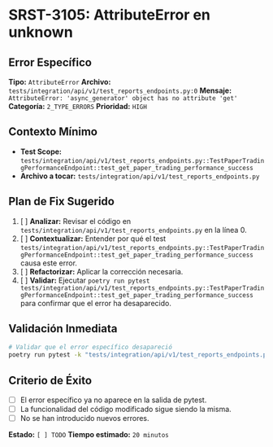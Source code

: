 # SRST-3105: AttributeError en unknown

## Error Específico
**Tipo:** `AttributeError`
**Archivo:** `tests/integration/api/v1/test_reports_endpoints.py:0`
**Mensaje:** `AttributeError: 'async_generator' object has no attribute 'get'`
**Categoría:** `2_TYPE_ERRORS`
**Prioridad:** `HIGH`

## Contexto Mínimo
- **Test Scope:** `tests/integration/api/v1/test_reports_endpoints.py::TestPaperTradingPerformanceEndpoint::test_get_paper_trading_performance_success`
- **Archivo a tocar:** `tests/integration/api/v1/test_reports_endpoints.py`

## Plan de Fix Sugerido
1. [ ] **Analizar:** Revisar el código en `tests/integration/api/v1/test_reports_endpoints.py` en la línea 0.
2. [ ] **Contextualizar:** Entender por qué el test `tests/integration/api/v1/test_reports_endpoints.py::TestPaperTradingPerformanceEndpoint::test_get_paper_trading_performance_success` causa este error.
3. [ ] **Refactorizar:** Aplicar la corrección necesaria.
4. [ ] **Validar:** Ejecutar `poetry run pytest tests/integration/api/v1/test_reports_endpoints.py::TestPaperTradingPerformanceEndpoint::test_get_paper_trading_performance_success` para confirmar que el error ha desaparecido.

## Validación Inmediata
```bash
# Validar que el error específico desapareció
poetry run pytest -k "tests/integration/api/v1/test_reports_endpoints.py::TestPaperTradingPerformanceEndpoint::test_get_paper_trading_performance_success" -v
```

## Criterio de Éxito
- [ ] El error específico ya no aparece en la salida de pytest.
- [ ] La funcionalidad del código modificado sigue siendo la misma.
- [ ] No se han introducido nuevos errores.

**Estado:** `[ ] TODO`
**Tiempo estimado:** `20 minutos`
